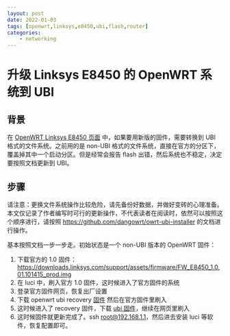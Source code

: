 ```yaml
---
layout: post
date: 2022-01-03
tags: [openwrt,linksys,e8450,ubi,flash,router]
categories:
    - networking
---
```


# 升级 Linksys E8450 的 OpenWRT 系统到 UBI

## 背景

在 [OpenWRT Linksys E8450 页面](https://openwrt.org/toh/linksys/e8450) 中，如果要用新版的固件，需要转换到 UBI 格式的文件系统。之前用的是 non-UBI 格式的文件系统，直接在官方的分区下，覆盖掉其中一个启动分区。但是经常会报告 flash 出错，然后系统也不稳定，决定要按照文档更新到 UBI。

## 步骤

请注意：更换文件系统操作比较危险，请先备份好数据，并做好变砖的心理准备。本文仅记录了作者编写时可行的更新操作，不代表读者在阅读时，依然可以按照这个顺序进行，请按照 <https://github.com/dangowrt/owrt-ubi-installer> 的文档进行操作。

基本按照文档一步一步走。初始状态是一个 non-UBI 版本的 OpenWRT 固件：

1. 下载官方的 1.0 固件：https://downloads.linksys.com/support/assets/firmware/FW_E8450_1.0.01.101415_prod.img
2. 在 luci 中，刷入官方 1.0 固件，这时候进入了官方固件的系统
3. 登录官方固件网页，恢复出厂设置
4. 下载 openwrt ubi recovery [固件](https://github.com/dangowrt/linksys-e8450-openwrt-installer/releases/download/v0.6.1/openwrt-mediatek-mt7622-linksys_e8450-ubi-initramfs-recovery-installer.itb) 然后在官方固件里刷入
5. 这时候进入了 recovery 固件，下载 [ubi 固件](https://downloads.openwrt.org/snapshots/targets/mediatek/mt7622/openwrt-mediatek-mt7622-linksys_e8450-ubi-squashfs-sysupgrade.itb)，继续在网页里刷入
6. 这时候固件就更新完成了。ssh root@192.168.1.1，然后进去安装 luci 等软件，恢复配置即可。